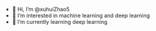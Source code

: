 - 👋 Hi, I’m @xuhuiZhao5
- 👀 I’m interested in machine learning and deep learning
- 🌱 I’m currently learning deep learning

<!---
xuhuiZhao5/xuhuiZhao5 is a ✨ special ✨ repository because its `README.md` (this file) appears on your GitHub profile.
You can click the Preview link to take a look at your changes.
--->
